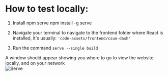 # How to test locally: #
1. Install npm serve
npm install -g serve

2. Navigate your terminal to navigate to the frontend folder where React is installed, it's usually:
`'code-assets/frontend/csun-dash'`

3. Run the command
```serve --single build```

A window should appear showing you where to go to view the website locally, and on your network <br />
![Serve](https://github.com/kyeou/CSUN-Dashboard/tree/main/documentation/images/serve.png "")

